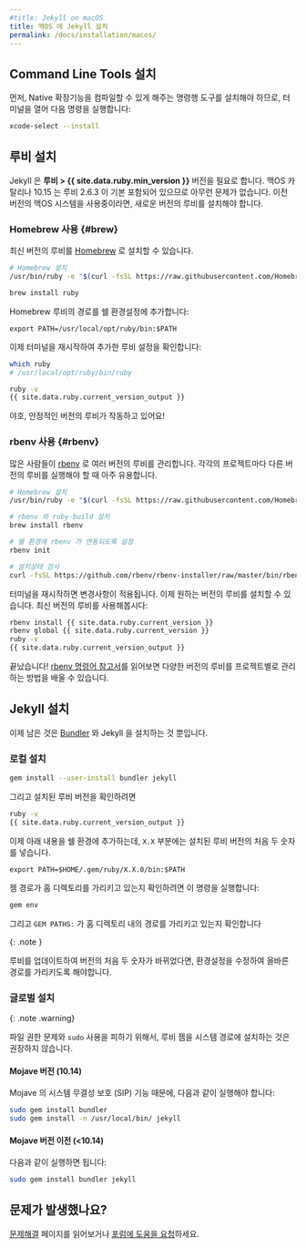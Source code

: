 ```yaml
---
#title: Jekyll on macOS
title: 맥OS 에 Jekyll 설치
permalink: /docs/installation/macos/
---
```


<!--
## Install Command Line Tools
-->
## Command Line Tools 설치
<!--
First, you need to install the command-line tools to be able to compile native extensions, open a terminal and run:
-->
먼저, Native 확장기능을 컴파일할 수 있게 해주는 명령행 도구를 설치해야 하므로, 터미널을 열어 다음 명령을 실행합니다:

```sh
xcode-select --install
```

<!--
## Install Ruby
-->
## 루비 설치

<!--
Jekyll requires **Ruby > {{ site.data.ruby.min_version }}**.
macOS Catalina 10.15 comes with ruby 2.6.3, so you're fine. 
If you're running a previous macOS system, you'll have to install a newer version of Ruby.
-->
Jekyll 은 **루비 > {{ site.data.ruby.min_version }}** 버전을 필요로 합니다.
맥OS 카탈리나 10.15 는 루비 2.6.3 이 기본 포함되어 있으므로 아무런 문제가 없습니다.
이전 버전의 맥OS 시스템을 사용중이라면, 새로운 버전의 루비를 설치해야 합니다.

<!--
### With Homebrew {#brew}
-->
### Homebrew 사용 {#brew}
<!--
To run the latest Ruby version you need to install it through [Homebrew](https://brew.sh).
-->
최신 버전의 루비를 [Homebrew](https://brew.sh) 로 설치할 수 있습니다.

<!--
```sh
# Install Homebrew
/usr/bin/ruby -e "$(curl -fsSL https://raw.githubusercontent.com/Homebrew/install/master/install)"

brew install ruby
```
-->
```sh
# Homebrew 설치
/usr/bin/ruby -e "$(curl -fsSL https://raw.githubusercontent.com/Homebrew/install/master/install)"

brew install ruby
```

<!--
Add the brew ruby path to your shell config :
-->
Homebrew 루비의 경로를 쉘 환경설정에 추가합니다:

```
export PATH=/usr/local/opt/ruby/bin:$PATH
```

<!--
Then relaunch your terminal and check your updated Ruby setup:
-->
이제 터미널을 재시작하여 추가한 루비 설정을 확인합니다:

```sh
which ruby
# /usr/local/opt/ruby/bin/ruby

ruby -v
{{ site.data.ruby.current_version_output }}
```

<!--
Yay, we are now running current stable Ruby!
-->
야호, 안정적인 버전의 루비가 작동하고 있어요!

<!--
### With rbenv {#rbenv}
-->
### rbenv 사용 {#rbenv}

<!--
People often use [rbenv](https://github.com/rbenv/rbenv) to manage multiple
Ruby versions. This is very useful when you need to be able to run a given Ruby version on a project.
-->
많은 사람들이 [rbenv](https://github.com/rbenv/rbenv) 로 여러 버전의 루비를
관리합니다. 각각의 프로젝트마다 다른 버전의 루비를 실행해야 할 때 아주 유용합니다.

<!--
```sh
# Install Homebrew
/usr/bin/ruby -e "$(curl -fsSL https://raw.githubusercontent.com/Homebrew/install/master/install)"

# Install rbenv and ruby-build
brew install rbenv

# Setup rbenv integration to your shell
rbenv init

# Check your install
curl -fsSL https://github.com/rbenv/rbenv-installer/raw/master/bin/rbenv-doctor | bash
```
-->
```sh
# Homebrew 설치
/usr/bin/ruby -e "$(curl -fsSL https://raw.githubusercontent.com/Homebrew/install/master/install)"

# rbenv 와 ruby-build 설치
brew install rbenv

# 쉘 환경에 rbenv 가 연동되도록 설정
rbenv init

# 설치상태 검사
curl -fsSL https://github.com/rbenv/rbenv-installer/raw/master/bin/rbenv-doctor | bash
```

<!--
Restart your terminal for changes to take effect.
Now you can install the Ruby version of our choice, let's go with current latest stable Ruby:
-->
터미널을 재시작하면 변경사항이 적용됩니다.
이제 원하는 버전의 루비를 설치할 수 있습니다. 최신 버전의 루비를 사용해봅시다:

```sh
rbenv install {{ site.data.ruby.current_version }}
rbenv global {{ site.data.ruby.current_version }}
ruby -v
{{ site.data.ruby.current_version_output }}
```

<!--
That's it! Head over [rbenv command references](https://github.com/rbenv/rbenv#command-reference) to learn how to use different versions of Ruby in your projects.
-->
끝났습니다! [rbenv 명령어 참고서](https://github.com/rbenv/rbenv#command-reference)를 읽어보면 다양한 버전의 루비를 프로젝트별로 관리하는 방법을 배울 수 있습니다.

<!--
## Install Jekyll
-->
## Jekyll 설치

<!--
Now all that is left is installing [Bundler](/docs/ruby-101/#bundler) and Jekyll.
-->
이제 남은 것은 [Bundler](/docs/ruby-101/#bundler) 와 Jekyll 을 설치하는 것 뿐입니다.

<!--
### Local Install
-->
### 로컬 설치

```sh
gem install --user-install bundler jekyll
```

<!--
and then get your Ruby version using
-->
그리고 설치된 루비 버전을 확인하려면

```sh
ruby -v
{{ site.data.ruby.current_version_output }}
```

<!--
Then append your path file with the following, replacing the `X.X` with the first two digits of your Ruby version.
-->
이제 아래 내용을 쉘 환경에 추가하는데, `X.X` 부분에는 설치된 루비 버전의 처음 두 숫자를 넣습니다.

```
export PATH=$HOME/.gem/ruby/X.X.0/bin:$PATH
```

<!--
To check that your gem paths point to your home directory run:
-->
젬 경로가 홈 디렉토리를 가리키고 있는지 확인하려면 이 명령을 실행합니다:

```sh
gem env
```

<!--
And check that `GEM PATHS:` points to a path in your home directory
-->
그리고 `GEM PATHS:` 가 홈 디렉토리 내의 경로를 가리키고 있는지 확인합니다

{: .note }
<!--
Every time you update Ruby to a version with a different first two digits, you will need to update your path to match.
-->
루비를 업데이트하여 버전의 처음 두 숫자가 바뀌었다면, 환경설정을 수정하여 올바른 경로를 가리키도록 해야합니다.

<!--
### Global Install
-->
### 글로벌 설치

{: .note .warning}
<!--
We strongly recommend against installing Ruby gems globally to avoid file permissions problems and using `sudo`.
-->
파일 권한 문제와 `sudo` 사용을 피하기 위해서, 루비 젬을 시스템 경로에 설치하는 것은 권장하지 않습니다.

<!--
#### On Mojave (10.14)
-->
#### Mojave 버전 (10.14) 

<!--
Because of SIP Protections in Mojave, you must run:
-->
Mojave 의 시스템 무결성 보호 (SIP) 기능 때문에, 다음과 같이 실행해야 합니다:

```sh
sudo gem install bundler
sudo gem install -n /usr/local/bin/ jekyll
```

<!--
#### Before Mojave (<10.14)
-->
#### Mojave 버전 이전 (<10.14) 

<!--
You only have to run:
-->
다음과 같이 실행하면 됩니다:

```sh
sudo gem install bundler jekyll
```

<!--
## Problems?
-->
## 문제가 발생했나요?

<!--
Check out the [troubleshooting](/docs/troubleshooting/) page or [ask for help on our forum](https://talk.jekyllrb.com).
-->
[문제해결](/docs/troubleshooting/) 페이지를 읽어보거나 [포럼에 도움을 요청](https://talk.jekyllrb.com)하세요.
